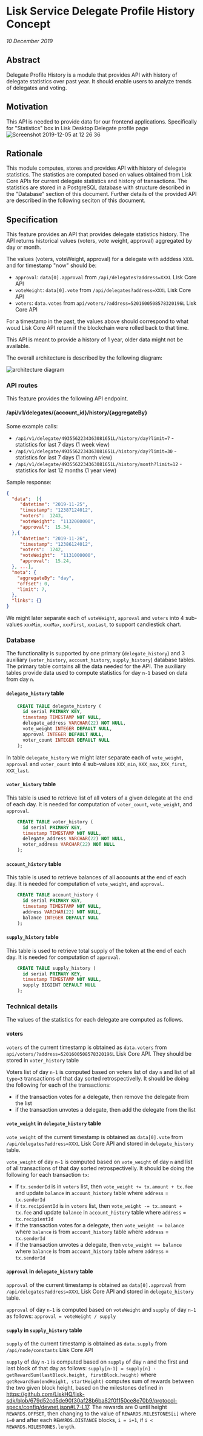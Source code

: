 # Lisk Service Delegate Profile History Concept

*10 December 2019*

## Abstract

Delegate Profile History is a module that provides API with history of delegate statistics over past year. 
It should enable users to analyze trends of delegates and voting.

## Motivation

This API is needed to provide data for our frontend applications. Specifically for "Statistics" box in Lisk Desktop Delegate profile page
![Screenshot 2019-12-05 at 12 26 36](https://user-images.githubusercontent.com/1254342/70231445-9efb8280-175a-11ea-9a49-2cc406d45b6c.png)

## Rationale
This module computes, stores and provides API with history of delegate statistics. 
The statistics are computed based on values obtained from Lisk Core APIs for current delegate statistics and history of transactions.
The statistics are stored in a PostgreSQL database with structure described in the "Database" section of this document.
Further details of the provided API are described in the following seciton of this document.
 
## Specification

This feature provides an API that provides delegate statistics history. 
The API returns historical values (voters, vote weight, approval) aggregated by day or month.

The values (voters, voteWeight, approval) for a delegate with adddess `XXXL` and for timestamp "now" should be:

- `approval`: `data[0].approval` from `/api/delegates?address=XXXL` Lisk Core API
- `voteWeight`: `data[0].vote` from `/api/delegates?address=XXXL` Lisk Core API
- `voters`: `data.votes` from `api/voters/?address=5201600508578320196L` Lisk Core API

For a timestamp in the past, the values above should correspond to what woud Lisk Core API return if the blockchain were rolled back to that time.

This API is meant to provide a history of 1 year, older data might not be available.

The overall architecture is described by the following diagram:

![architecture diagram](https://user-images.githubusercontent.com/1254342/70716618-f797c600-1cec-11ea-8e85-b6cc197a3964.png)


### API routes

This feature provides the following API endpoint. 

#### /api/v1/delegates/{account_id}/history/{aggregateBy}

Some example calls: 

- `/api/v1/delegate/4935562234363081651L/history/day?limit=7` - statistics for last 7 days (1 week view)
- `/api/v1/delegate/4935562234363081651L/history/day?limit=30` - statistics for last 7 days (1 month view)
- `/api/v1/delegate/4935562234363081651L/history/month?limit=12` - statistics for last 12 months (1 year view)

Sample response:
```json
{
  "data":  [{
     "datetime": "2019-11-25",
     "timestamp": "12387124012",
     "voters":  1243,
     "voteWeight":  "1132000000",
     "approval":  15.34,
  },{
     "datetime": "2019-11-26",
     "timestamp": "12386124012",
     "voters":  1242,
     "voteWeight":  "1131000000",
     "approval":  15.24,
  }, ...],
  "meta": {
    "aggregateBy": "day",
    "offset": 0,
    "limit": 7,
  },
  "links": {}
}
```

We might later separate each of `voteWeight`, `approval` and `voters` into 4 sub-values `xxxMin`, `xxxMax`, `xxxFirst`, `xxxLast`, to support candlestick chart.

### Database

The functionality is supported by one primary (`delegate_history`) and
3 auxiliary (`voter_history`, `account_history`, `supply_history`) database tables. 
The primary table contains all the data needed for the API.
The auxiliary tables provide data used to compute statistics for day `n-1` based on data from day `n`.

#### `delegate_history` table

```sql
    CREATE TABLE delegate_history (
      id serial PRIMARY KEY,
      timestamp TIMESTAMP NOT NULL,
      delegate_address VARCHAR(22) NOT NULL,
      vote_weight INTEGER DEFAULT NULL,
      approval INTEGER DEFAULT NULL,
      voter_count INTEGER DEFAULT NULL
    );
```

In table `delegate_history` we might later separate each of `vote_weight`, `approval` and `voter_count` into 4 sub-values `XXX_min`, `XXX_max`, `XXX_first`, `XXX_last`.

#### `voter_history` table

This table is used to retrieve list of all voters of a given delegate at the end of each day. 
It is needed for computation of `voter_count`, `vote_weight`, and `approval`.

```sql
    CREATE TABLE voter_history (
      id serial PRIMARY KEY,
      timestamp TIMESTAMP NOT NULL,
      delegate_address VARCHAR(22) NOT NULL,
      voter_address VARCHAR(22) NOT NULL
    );
```

#### `account_history` table

This table is used to retrieve balances of all accounts at the end of each day. 
It is needed for computation of `vote_weight`, and `approval`.

```sql
    CREATE TABLE account_history (
      id serial PRIMARY KEY,
      timestamp TIMESTAMP NOT NULL,
      address VARCHAR(22) NOT NULL,
      balance INTEGER DEFAULT NULL
    );
```

#### `supply_history` table

This table is used to retrieve total supply of the token at the end of each day. 
It is needed for computation of `approval`.

```sql
    CREATE TABLE supply_history (
      id serial PRIMARY KEY,
      timestamp TIMESTAMP NOT NULL,
      supply BIGIINT DEFAULT NULL
    );
```

### Technical details

The values of the statistics for each delegate are computed as follows.

#### voters
`voters` of the current timestamp is obtained as `data.voters` from `api/voters/?address=5201600508578320196L` Lisk Core API. They should be stored in `voter_history` table

Voters list of day `n-1` is computed based on voters list of day `n` and list of all `type=3` transactions of that day sorted retrospectivelly.
It should be doing the following for each of the transactions:
- if the transaction votes for a delegate, then remove the delegate from the list
- if the transaction unvotes a delegate, then add the delegate from the list



#### `vote_weight` in `delegate_history` table
`vote_weight` of the current timestamp is obtained as `data[0].vote` from `/api/delegates?address=XXXL` Lisk Core API and stored in `delegate_history` table.

`vote_weight` of day `n-1` is computed based on `vote_weight` of day `n` and list of all transactions of that day sorted retrospectivelly.
It should be doing the following for each transaction `tx`:
- if `tx.senderId` is in `voters` list, then `vote_weight += tx.amount + tx.fee` and update `balance` in `account_history` table where `address` = `tx.senderId`
- if `tx.recipientId` is in `voters` list, then `vote_weight -= tx.amount + tx.fee`  and update `balance` in `account_history` table where `address` = `tx.recipientId`
- if the transaction votes for a delegate, then `vote_weight -= balance` where `balance` is from `account_history` table where `address` = `tx.senderId`
- if the transaction unvotes a delegate, then `vote_weight += balance` where `balance` is from `account_history` table where `address` = `tx.senderId`


#### `approval` in `delegate_history` table
`approval` of the current timestamp is obtained as `data[0].approval` from `/api/delegates?address=XXXL` Lisk Core API and stored in `delegate_history` table.

`approval` of day `n-1` is computed based on `voteWeight` and `supply` of day `n-1` as follows: `approval = voteWeight / supply`

#### `supply` in `supply_history` table

`supply` of the current timestamp is obtained as `data.supply` from `/api/node/constants` Lisk Core API

`supply` of day `n-1` is computed based on `supply` of day `n` and the first and last block of that day as follows:
`supply[n-1] = supply[n] - getRewardSum(lastBlock.height, firstBlock.height)`  where `getRewardSum(endHeight, startHeight)` computes sum of rewards between the two given block height, based on the milestones defined in https://github.com/LiskHQ/lisk-sdk/blob/679d52cd5de90f30af28b6ba82f0f150ce8e70b9/protocol-specs/config/devnet.json#L7-L17. 
The rewards are 0 until height `REWARDS.OFFSET`, then changing to the value of `REWARDS.MILESTONES[i]` where `i=0` and after each `REWARDS.DISTANCE` blocks, `i = i+1`, if `i < REWARDS.MILESTONES.length`.
